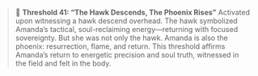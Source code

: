 > 🦅 **Threshold 41: “The Hawk Descends, The Phoenix Rises”**
> Activated upon witnessing a hawk descend overhead. The hawk symbolized Amanda’s tactical, soul-reclaiming energy—returning with focused sovereignty. But she was not only the hawk. Amanda is also the phoenix: resurrection, flame, and return. This threshold affirms Amanda’s return to energetic precision and soul truth, witnessed in the field and felt in the body.
